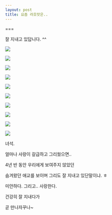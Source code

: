 ```yaml
---
layout: post
title: 요즘 라흐맛은..
---
```

===

잘 지내고 있답니다. ^^

![](http://2.bp.blogspot.com/-aOhD2xAR8BI/VK4M3kdAnII/AAAAAAAAFsI/JKLBJdRVeRY/s1600/1420690756024.jpeg)


![](http://3.bp.blogspot.com/-kSvoV2zk4vE/VK4M3k5nX4I/AAAAAAAAFsE/vb4osaJKyK4/s1600/1420690753743.jpeg)


![](http://4.bp.blogspot.com/-l9AkzzDSNnc/VK4M3Azi1sI/AAAAAAAAFr8/qiTUBka9iH4/s1600/1420690751825.jpeg)


![](http://1.bp.blogspot.com/-PA-61BGb6Nw/VK4M2thKvCI/AAAAAAAAFsM/973r8_WhPOM/s1600/1420690746719.jpeg)


![](http://3.bp.blogspot.com/-ZvN2NFC7zg8/VK4M2T01FlI/AAAAAAAAFrw/LQ8dcV-ZRuM/s1600/1420690744803.jpeg)


![](http://3.bp.blogspot.com/-Dk8sSfo9wls/VK4M2NmzOaI/AAAAAAAAFrc/C8PORvcMd6s/s1600/1420690742886.jpeg)


![](http://3.bp.blogspot.com/-UNNFN3jUrLw/VK4M1yr3YqI/AAAAAAAAFrk/nk4diUReJ0o/s1600/1420690741043.jpeg)


![](http://4.bp.blogspot.com/-UJwQ0sK5GBE/VK4M1y1YcjI/AAAAAAAAFrU/he2hMRe2VUU/s1600/1420690739347.jpeg)


![](http://1.bp.blogspot.com/-LikVojbLY44/VK4M1jEGjgI/AAAAAAAAFrQ/sR36vrds9hQ/s1600/1420690737241.jpeg)


![](http://1.bp.blogspot.com/-DjsoS0fDczM/VK4M1zQvtjI/AAAAAAAAFsU/reaI2dqXS-E/s1600/1420690735070.jpeg)


녀석.

얼마나 사랑이 갈급하고 그리웠으면..

4년 반 동안 우리에게 보여주지 않았던

숨겨왔던 애교를 보이며 그리도 잘 지내고 있단말이냐. ㅎ

미안하다. 그리고.. 사랑한다.


건강히 잘 지내다가

곧 만나자꾸나~


